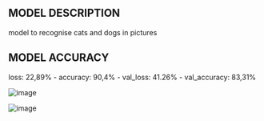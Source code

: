 ## MODEL DESCRIPTION
model to recognise cats and dogs in pictures

## MODEL ACCURACY

loss: 22,89% - accuracy: 90,4% - val_loss: 41.26% - val_accuracy: 83,31%

![image](https://github.com/MirkoCuccurullo/DogAndCatsModel/assets/90070321/e9550d3b-4e2b-44a2-ad49-be589cb48de1)

![image](https://github.com/MirkoCuccurullo/DogAndCatsModel/assets/90070321/e34bf28d-f393-41c1-ad7d-d69c4e50e7d7)

